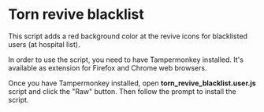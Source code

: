 # Torn revive blacklist

This script adds a red background color at the revive icons for blacklisted users (at hospital list).

In order to use the script, you need to have Tampermonkey installed. It's available as extension for Firefox and Chrome web browsers.

Once you have Tampermonkey installed, open <b>torn_revive_blacklist.user.js</b> script and click the "Raw" button. Then follow the prompt to install the script.
